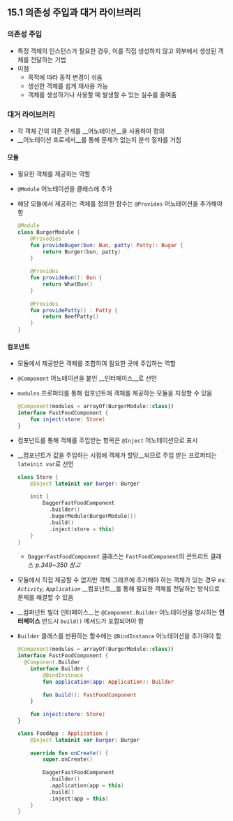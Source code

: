 ## 15.1 의존성 주입과 대거 라이브러리

### 의존성 주입

- 특정 객체의 인스턴스가 필요한 경우, 이를 직접 생성하지 않고 외부에서 생성된 객체를 전달하는 기법
- 이점
  - 목적에 따라 동작 변경이 쉬움
  - 생선한 객체를 쉽게 재사용 가능
  - 객체를 생성하거나 사용할 때 발생할 수 있는 실수를 줄여줌

### 대거 라이브러리

- 각 객체 간의 의존 관계를 __어노테이션__을 사용하여 정의
- __어노테이션 프로세서__를 통해 문제가 없는지 분석 절차를 거침

#### 모듈

- 필요한 객체를 제공하는 역할

- `@Module` 어노테이션을 클래스에 추가

- 해당 모듈에서 제공하는 객체를 정의한 함수는 `@Provides` 어노테이션을 추가해야 함

  ```kotlin
  @Module
  class BurgerModule {
      @Privodies
      fun provideBuger(bun: Bun, patty: Patty): Bugar {
          return Burger(bun, patty)
      }
      
      @Provides
      fun provideBun(): Bun {
          return WhatBun()
      }
      
      @Provides
      fun providePatty() : Patty {
          return BeefPatty()
      }
  }
  ```

#### 컴포넌트

- 모듈에서 제공받은 객체를 조합하여 필요한 곳에 주입하는 역할

- `@Component` 어노테이션을 붙인 __인터페이스__로 선언

- `modules` 프로퍼티를 통해 컴포넌트에 객체를 제공하는 모듈을 지정할 수 있음

  ```kotlin
  @Component(modules = arrayOf(BurgerModule::class))
  interface FastFoodComponent {
      fun inject(store: Store)
  }
  ```

- 컴포넌트를 통해 객체를 주입받는 항목은 `@Inject` 어노테이션으로 표시

- __컴포넌트가 값을 주입하는 시점에 객체가 할당__되므로 주입 받는 프로퍼티는 `lateinit var`로 선언

  ```kotlin
  class Store {
      @Inject lateinit var burger: Burger
      
      init {
          DaggerFastFoodComponent
  	        .builder()
          	.bugerModule(BurgerModule())
          	.build()
          	.inject(store = this)
      }
  }
  ```

  - `DaggerFastFoodComponent` 클래스는 `FastFoodComponent`의 콘트리트 클래스 _p.349~350 참고_

- 모듈에서 직접 제공할 수 없지만 객체 그래프에 추가해야 하는 객체가 있는 경우 _ex. `Activity`, `Application`_
  __컴포넌트__를 통해 필요한 객체를 전달하는 방식으로 문제를 해결할 수 있음

- __컴퍼넌트 빌더 인터페이스__는 `@Component.Builder` 어노테이션을 명시하는 __인터페이스__
  반드시 `build()` 메서드가 포함되어야 함

- `Builder` 클래스를 반환하는 함수에는 `@BindInstance` 어노테이션을 추가햐아 함

  ```kotlin
  @Component(modules = arrayOf(BurgerModule::class))
  interface FastFoodComponent {
  	@Component.Builder
      interface Builder {
          @BindInstnace
          fun application(app: Application): Builder
          
          fun build(): FastFoodComponent
      }
      
      fun inject(store: Store)
  }
  ```

  ```kotlin
  class FoodApp : Application {
      @Inject lateinit var burger: Burger
      
      override fun onCreate() {
          super.onCreate()
          
          DaggerFastFoodComponent
          	.builder()
          	.application(app = this)
          	.build()
          	.inject(app = this)
      }
  }
  ```

  ​